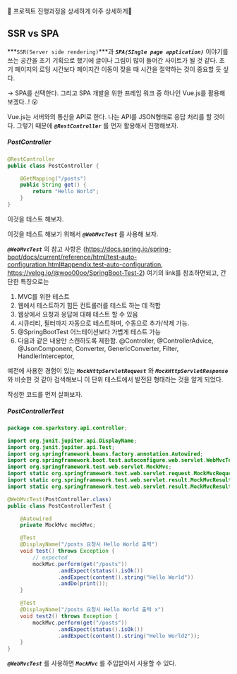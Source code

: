:star2: 프로젝트 진행과정을 상세하게 아주 상세하게:star2:

## SSR vs SPA

***```SSR(Server side rendering)```***과 ***```SPA(SIngle page application)```*** 이야기를 쓰는 공간을 초기 기획으로 했기에 글이나 그림이 많이 들어간 사이트가 될 것 같다. 초기 페이지의 로딩 시간보다 페이지간 이동이 잦을 때 시간을 절약하는 것이 중요할 듯 싶다. 

-> SPA를 선택한다. 그리고 SPA 개발을 위한 프레임 워크 중 하나인 Vue.js를 활용해 보겠다..! :open_mouth:

Vue.js는 서버와의 통신을 API로 한다. 나는 API를 JSON형태로 응답 처리를 할 것이다. 그렇기 때문에 ***```@RestController```*** 를 먼저 활용해서 진행해보자.



##### PostController

```java
@RestController
public class PostController {

    @GetMapping("/posts")
    public String get() {
        return "Hello World";
    }
}
```



이것을 테스트 해보자.

이것을 테스트 해보기 위해서 ***```@WebMvcTest```*** 를 사용해 보자. 

***```@WebMvcTest```*** 의 참고 사항은 (https://docs.spring.io/spring-boot/docs/current/reference/html/test-auto-configuration.html#appendix.test-auto-configuration, https://velog.io/@woo00oo/SpringBoot-Test-2) 여기의 link를 참조하면되고, 간단한 특징으로는

1. MVC를 위한 테스트
2. 웹에서 테스트하기 힘든 컨트롤러를 테스트 하는 데 적합
3. 웹상에서 요청과 응답에 대해 테스트 할 수 있음
4. 시큐리티, 필터까지 자동으로 테스트하며, 수동으로 추가/삭제 가능.
5. @SpringBootTest 어느테이션보다 가볍게 테스트 가능
6. 다음과 같은 내용만 스캔하도록 제한함.
   @Controller, @ControllerAdvice, @JsonComponent, Converter, GenericConverter, Filter, HandlerInterceptor,



예전에 사용한 경험이 있는 ***```MockHttpServletRequest```*** 와 ***```MockHttpServletResponse```*** 와 비슷한 것 같아 검색해보니 이 단위 테스트에서 발전된 형태라는 것을 알게 되었다. 

작성한 코드를 먼저 살펴보자.

##### PostControllerTest

```java
package com.sparkstory.api.controller;

import org.junit.jupiter.api.DisplayName;
import org.junit.jupiter.api.Test;
import org.springframework.beans.factory.annotation.Autowired;
import org.springframework.boot.test.autoconfigure.web.servlet.WebMvcTest;
import org.springframework.test.web.servlet.MockMvc;
import static org.springframework.test.web.servlet.request.MockMvcRequestBuilders.*;
import static org.springframework.test.web.servlet.result.MockMvcResultHandlers.*;
import static org.springframework.test.web.servlet.result.MockMvcResultMatchers.*;

@WebMvcTest(PostController.class)
public class PostControllerTest {

    @Autowired
    private MockMvc mockMvc;

    @Test
    @DisplayName("/posts 요청시 Hello World 출력")
    void test() throws Exception {
        // expected
        mockMvc.perform(get("/posts"))
                .andExpect(status().isOk())
                .andExpect(content().string("Hello World"))
                .andDo(print());
    }

    @Test
    @DisplayName("/posts 요청시 Hello World 출력 x")
    void test2() throws Exception {
        mockMvc.perform(get("/posts"))
                .andExpect(status().isOk())
                .andExpect(content().string("Hello World2"));
    }
}
```

***```@WebMvcTest```*** 를 사용하면 ***```MockMvc```*** 를 주입받아서 사용할 수 있다.
